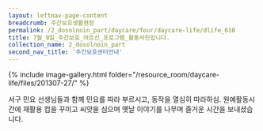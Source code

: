 ```yaml
--- 
layout: leftnav-page-content 
breadcrumb: 주간보호생활현장 
permalink: /2_dosolnoin_part/daycare/four/daycare-life/dlife_610
title: 7월_9일_주간보호_어르신_프로그램_활동사진입니다.
collection_name: 2_dosolnoin_part
second_nav_title: '주간보호센터안내' 
---
```

{% include image-gallery.html folder="/resource_room/daycare-life/files/201307-27/" %}




서구 민요 선생님들과 함께 민요를 따라 부르시고, 동작을 열심히 따라하심.
원예활동시간에 재활용 컵을 꾸미고 씨앗을 심으며 옛날 이야기를 나무며 즐거운 시간을 보내셨습니다.